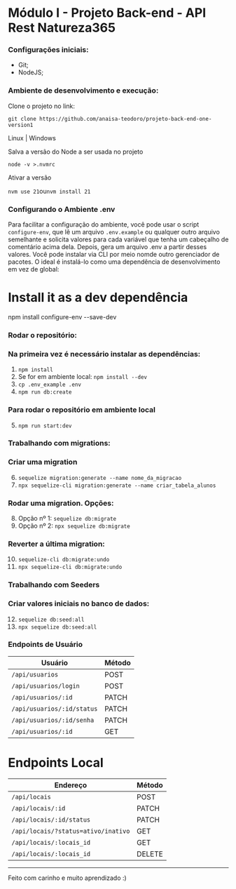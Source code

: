 # Módulo I - Projeto Back-end - API Rest Natureza365

### Configurações iniciais:
  - Git; 
  - NodeJS;

### Ambiente de desenvolvimento e execução:

Clone o projeto no link:

`git clone https://github.com/anaisa-teodoro/projeto-back-end-one-version1`

Linux | Windows
<p>Salva a versão do Node a ser usada no projeto</p>

`node -v >.nvmrc`
<p>Ativar a versão</p>

`nvm use 21`ou`nvm install 21`

### Configurando o Ambiente .env
Para facilitar a configuração do ambiente, você pode usar o script `configure-env`, que lê um arquivo `.env.example` ou qualquer outro arquivo semelhante e solicita valores para cada variável que tenha um cabeçalho de comentário acima dela. Depois, gera um arquivo .env a partir desses valores.
Você pode instalar via CLI por meio nomde outro gerenciador de pacotes. 
O ideal é instalá-lo como uma dependência de desenvolvimento em vez de global:

# Install it as a dev dependência
npm install configure-env --save-dev

### Rodar o repositório:
### Na primeira vez é necessário instalar as dependências:
1. `npm install`
2. Se for em ambiente local: `npm install --dev`
3. `cp .env_example .env`
4. `npm run db:create`

### Para rodar o repositório em ambiente local
5. `npm run start:dev`

### Trabalhando com migrations:

### Criar uma migration
6. `sequelize migration:generate --name nome_da_migracao`
7. `npx sequelize-cli migration:generate --name criar_tabela_alunos`
### Rodar uma migration. Opções:
8. Opção nº 1: `sequelize db:migrate`
9. Opção nº 2: `npx sequelize db:migrate`

### Reverter a última migration:
10. `sequelize-cli db:migrate:undo`
11. `npx sequelize-cli db:migrate:undo`

### Trabalhando com Seeders

### Criar valores iniciais no banco de dados:
12. `sequelize db:seed:all`
13. `npx sequelize db:seed:all`


### Endpoints de Usuário

| Usuário                                       | Método |
| --------------------------------------------- | ------ |
| `/api/usuarios`                               | POST   |
| `/api/usuarios/login`                         | POST   |
| `/api/usuarios/:id`                           | PATCH  |
| `/api/usuarios/:id/status`                    | PATCH  |
| `/api/usuarios/:id/senha`                     | PATCH  |
| `/api/usuarios/:id`                           | GET    |

# Endpoints Local

| Endereço                                         | Método |
| ------------------------------------------------ | ------ |
| `/api/locais`                                     | POST   |
| `/api/locais/:id`                                 | PATCH  |
| `/api/locais/:id/status`                          | PATCH  |
| `/api/locais/?status=ativo/inativo`               | GET    |
| `/api/locais/:locais_id`                           | GET    |
| `/api/locais/:locais_id`                           | DELETE |

---
Feito com carinho e muito aprendizado :)

